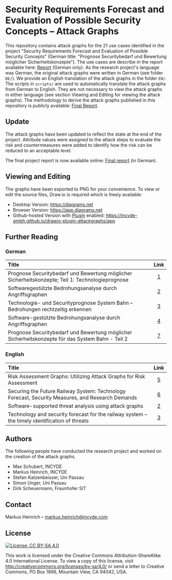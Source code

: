 # Security Requirements Forecast and Evaluation of Possible Security Concepts – Attack Graphs

This repository contains attack graphs for the 21 use cases identified in the project "Security Requirements Forecast and Evaluation of Possible Security Concepts" (German title: "Prognose Securitybedarf und Bewertung möglicher Sicherheitskonzepte").
The use cases are describe in the report available here: [Report] (German only).
As the research project's language was German, the original attack graphs were written in German (see folder `DE/`).
We provide an English translation of the attack graphs in the folder `EN/`.
The scripts in `scripts/` are used to automatically translate the attack graphs from German to English.
They are not necessary to view the attack graphs in either language (see section Viewing and Editing for viewing the attack graphs).
The methodology to derive the attack graphs published in this repository is publicly available: [Final Report].

## Update

The attack graphs have been updated to reflect the state at the end of the project.
Attribute values were assigned to the attack steps to evaluate the risk and countermeasures were added to identify how the risk can be reduced to an acceptable level.

The final project report is now available online: [Final report] (in German).

## Viewing and Editing

The graphs have been exported to PNG for your convenience.
To view or edit the source files, Draw.io is required which is freely available:

- Desktop Version: https://diagrams.net
- Browser Version: https://app.diagrams.net
- Github-hosted Version with [Plugin] enabled: https://incyde-gmbh.github.io/drawio-plugin-attackgraphs/app

## Further Reading

### German

| Title                                                                                            | Link  |
| :----------------------------------------------------------------------------------------------- | :---: |
| Prognose Securitybedarf und Bewertung möglicher Sicherheitskonzepte; Teil 1: Technologieprognose | [1]   |
| Softwaregestützte Bedrohungsanalyse durch Angriffsgraphen                                        | [2]   |
| Technologie- und Securityprognose System Bahn – Bedrohungen rechtzeitig erkennen                 | [3]   |
| Software-gestützte Bedrohungsanalyse durch Angriffsgraphen                                       | [4]   |
| Prognose Securitybedarf und Bewertung möglicher Sicherheitskonzepte für das System Bahn - Teil 2 | [7]   |

### English

| Title                                                                                            | Link  |
| :----------------------------------------------------------------------------------------------- | :---: |
| Risk Assessment Graphs: Utilizing Attack Graphs for Risk Assessment                              | [5]   |
| Securing the Future Railway System: Technology Forecast, Security Measures, and Research Demands | [6]   |
| Software-supported threat analysis using attack graphs                                           | [2]   |
| Technology and security forecast for the railway system – the timely identification of threats   | [3]   |

## Authors

The following people have conducted the research project and worked on the creation of the attack graphs.

- Max Schubert, INCYDE
- Markus Heinrich, INCYDE
- Stefan Katzenbeisser, Uni Passau
- Simon Unger, Uni Passau
- Dirk Scheuermann, Fraunhofer SIT

## Contact

Markus Heinrich – markus.heinrich@incyde.com

## License

[![License: CC BY-SA 4.0](https://licensebuttons.net/l/by-sa/4.0/80x15.png)](https://creativecommons.org/licenses/by-sa/4.0/)

This work is licensed under the Creative Commons Attribution-ShareAlike 4.0 International License. To view a copy of this license, visit http://creativecommons.org/licenses/by-sa/4.0/ or send a letter to Creative Commons, PO Box 1866, Mountain View, CA 94042, USA.

[Report]: http://dx.doi.org/10.48755/dzsf.220008.06
[Final Report]: http://dx.doi.org/10.48755/240008.01
[Plugin]: https://github.com/INCYDE-GmbH/drawio-plugin-attackgraphs

[1]: http://dx.doi.org/10.48755/dzsf.220008.06
[2]: https://www.0x25.net/publications/files/28_34_Heinrich.pdf
[3]: https://www.0x25.net/publications/files/096_103_Heinrich.pdf
[4]: https://doi.org/10.26083/tuprints-00022101
[5]: http://dx.doi.org/10.48550/arXiv.2307.14114
[6]: http://dx.doi.org/10.3390/vehicles5040069
[7]: http://dx.doi.org/10.48755/240008.01
